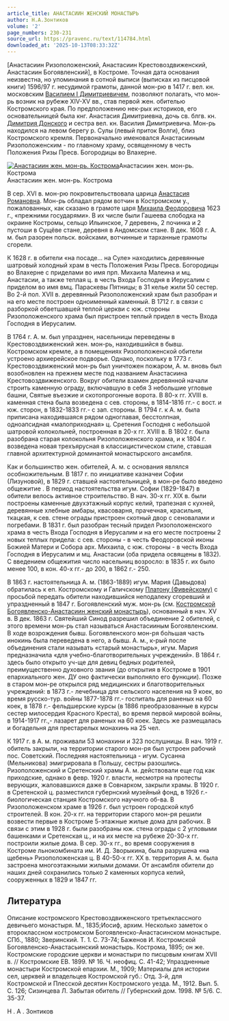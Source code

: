 ```yaml
---
article_title: АНАСТАСИИН ЖЕНСКИЙ МОНАСТЫРЬ
author: Н.А.Зонтиков
volume: '2'
page_numbers: 230-231
source_url: https://pravenc.ru/text/114784.html
downloaded_at: '2025-10-13T08:33:32Z'
---
```


[Анастасиин Ризоположенский, Анастасиин Крестовоздвиженский, Анастасиин Богоявленский], в Костроме. Точная дата основания неизвестна, но упоминания в сотной выписи (выписках из писцовой книги) 1596/97 г. несудимой грамоты, данной мон-рю в 1417 г. вел. кн. московским [Василием I Димитриевичем](<https://pravenc.ru/text/Василием I Димитриевичем.html>), позволяют полагать, что мон-рь возник на рубеже XIV-XV вв., став первой жен. обителью Костромского края. По предположению нек-рых историков, его основательницей была кнг. Анастасия Димитриевна, дочь св. блгв. кн. [Димитрия Донского](<https://pravenc.ru/text/ДИМИТРИЙ ИОАННОВИЧ.html>) и сестра вел. кн. Василия Димитриевича. Мон-рь находился на левом берегу р. Сулы (левый приток Волги), близ Костромского кремля. Первоначально именовался Анастасииным Ризоположенским - по главному храму, освященному в честь Положения Ризы Пресв. Богородицы во Влахерне.

[![Анастасиин жен. мон-рь. Кострома](https://pravenc.ru/data/554/447/1234/i200.jpg "Кликните для увеличения картинки")](https://pravenc.ru/data/554/447/1234/i400.jpg)Анастасиин жен. мон-рь. Кострома  
Анастасиин жен. мон-рь. Кострома

В сер. XVI в. мон-рю покровительствовала царица [Анастасия Романовна](<https://pravenc.ru/text/Анастасия Романовна.html>). Мон-рь обладал рядом вотчин в Костромском у., пожалованных, как сказано в грамоте царя [Михаила Феодоровича](<https://pravenc.ru/text/МИХАИЛ ФЕОДОРОВИЧ.html>) 1623 г., «прежними государями». В их числе были Гашеева слободка на окраине Костромы, сельцо Ильинское, 7 деревень, 2 починка и 2 пустоши в Сущёве стане, деревня в Андомском стане. В дек. 1608 г. А. м. был разорен польск. войсками, вотчинные и тарханные грамоты сгорели.

К 1628 г. в обители «на посаде... на Суле» находились деревянные шатровый холодный храм в честь Положения Ризы Пресв. Богородицы во Влахерне с приделами во имя прп. Михаила Малеина и мц. Анастасии, а также теплая ц. в честь Входа Господня в Иерусалим с приделом во имя вмц. Параскевы Пятницы; в 31 келье жили 50 сестер. Во 2-й пол. XVII в. деревянный Ризоположенский храм был разобран и на его месте построен одноименный каменный. В 1712 г. в связи с разборкой обветшавшей теплой церкви с юж. стороны Ризоположенского храма был пристроен теплый придел в честь Входа Господня в Иерусалим.

В 1764 г. А. м. был упразднен, насельницы переведены в Крестовоздвиженский жен. мон-рь, находившийся в бывш. Костромском кремле, а в помещениях Ризоположенской обители устроено архиерейское подворье. Однако, поскольку в 1773 г. Крестовоздвиженский мон-рь был уничтожен пожаром, А. м. вновь был возобновлен на прежнем месте под названием Анастасиина Крестовоздвиженского. Вокруг обители взамен деревянной начали строить каменную ограду, включавшую в себя 3 небольшие угловые башни, Святые въезжие и скотопрогонные ворота. В 80-х гг. XVIII в. каменная стена была возведена с сев. стороны, в 1814-1816 гг.- с вост. и юж. сторон, в 1832-1833 гг.- с зап. стороны. В 1794 г. к А. м. была приписана находившаяся рядом одноглавая, бесстолпная, одноапсидная «малоприходная» ц. Сретения Господня с небольшой шатровой колокольней, построенная в 20-х гг. XVIII в. В 1802 г. была разобрана старая колокольня Ризоположенского храма, и к 1804 г. возведена новая трехъярусная в классицистическом стиле, ставшая главной архитектурной доминантой монастырского ансамбля.

Как и большинство жен. обителей, А. м. с основания являлся особножительным. В 1817 г. по инициативе казначеи Софии (Лизуновой), в 1829 г. ставшей настоятельницей, в мон-ре было введено общежитие . В период настоятельства игум. Софии (1829-1847) в обители велось активное строительство. В нач. 30-х гг. XIX в. были построены каменные двухэтажный корпус келий, трапезная с кухней, деревянные хлебные амбары, квасоварня, прачечная, красильня, ткацкая, к сев. стене ограды пристроен скотный двор с сеновалами и погребами. В 1831 г. был разобран тесный придел Ризоположенского храма в честь Входа Господня в Иерусалим и на его месте построены 2 новых теплых придела: с сев. стороны - в честь Феодоровской иконы Божией Матери и Собора арх. Михаила, с юж. стороны - в честь Входа Господня в Иерусалим и мц. Анастасии (оба придела освящены в 1832). С введением общежития число насельниц возросло: в 1835 г. их было менее 100, в кон. 40-х гг.- до 200, в 1862 г.- 250.

В 1863 г. настоятельница А. м. (1863-1889) игум. Мария (Давыдова) обратилась к еп. Костромскому и Галичскому [Платону (Фивейскому)](<https://pravenc.ru/text/Платону (Фивейскому).html>) с просьбой передать обители находившийся неподалеку сгоревший и упраздненный в 1847 г. Богоявленский муж. мон-рь (см. [Костромской Богоявленско-Анастасиин женский монастырь](<https://pravenc.ru/text/Костромской Богоявленско-Анастасиин женский монастырь.html>)), основанный в нач. XV в. В дек. 1863 г. Святейший Синод разрешил объединение 2 обителей, с этого времени мон-рь стал называться Анастасииным Богоявленским. В ходе возрождения бывш. Богоявленского мон-ря бо́льшая часть инокинь была переведена в него, а бывш. А. м., к-рый после объединения стали называть «старый монастырь», игум. Мария предназначила «для учебно-благотворительных учреждений». В 1864 г. здесь было открыто уч-ще для девиц бедных родителей, преимущественно духовного звания (до открытия в Костроме в 1901 епархиального жен. ДУ оно фактически выполняло его функции). Позже в старом мон-ре открылся ряд медицинских и благотворительных учреждений: в 1873 г.- лечебница для сельского населения на 9 коек, во время русско-тур. войны 1877-1878 гг.- госпиталь для раненых на 60 коек, в 1878 г.- фельдшерские курсы (в 1886 преобразованные в курсы сестер милосердия Красного Креста), во время первой мировой войны, в 1914-1917 гг.,- лазарет для раненых на 60 коек. Здесь же размещалась и богадельня для престарелых монахинь на 25 чел.

К 1917 г. в А. м. проживали 53 монахини и 323 послушницы. В нач. 1919 г. обитель закрыли, на территории старого мон-ря был устроен рабочий пос. Советский. Последняя настоятельница - игум. Сусанна (Мельникова) эмигрировала в Польшу, сестры разошлись. Ризоположенский и Сретенский храмы А. м. действовали еще год как приходские, однако в февр. 1920 г. власти, несмотря на протесты верующих, жаловавшихся даже в Совнарком, закрыли храмы. В 1920 г. в Сретенской ц. разместился губернский музейный фонд, в 1926 г.- биологическая станция Костромского научного об-ва. В Ризоположенском храме в 1926 г. был устроен городской клуб строителей. В кон. 20-х гг. на территории старого мон-ря решили возвести первые в Костроме 5-этажные жилые дома для рабочих. В связи с этим в 1928 г. были разобраны юж. стена ограды с 2 угловыми башенками и Сретенская ц., и на их месте на рубеже 20-30-х гг. построили жилые дома. В сер. 30-х гг., во время сооружения в Костроме льнокомбината им. И. Д. Зворыкина, была разрушена «на щебень» Ризоположенская ц. В 40-50-х гг. XX в. территория А. м. была застроена многоэтажными жилыми домами. От ансамбля обители до наших дней сохранились только 2 каменных корпуса келий, сооруженных в 1829 и 1847 гг.

## Литература

Описание костромского Крестовоздвиженского третьеклассного девичьего монастыря. М., 1835;Иосиф, архим. Несколько заметок о второклассном костромском Богоявленско-Анастасинском монастыре. СПб., 1880; Зверинский. Т. 1. С. 73-74; Баженов И. Костромской Богоявленско-Анастасьинский монастырь. Кострома, 1895; он же. Костромские городские церкви и монастыри по писцовым книгам XVII в. // Костромские ЕВ. 1899. № 16. Ч. неофиц. С. 41-42; Упраздненные монастыри Костромской епархии. М., 1909; Материалы для истории сел, церквей и владельцев Костромской губ.: Отд. 3-й, для Костромской и Плесской десятин Костромского уезда. М., 1912. Вып. 5. С. 126; Сизинцева Л. Забытая обитель // Губернский дом. 1998. № 5/6. С. 35-37.

Н .  А .  Зонтиков
